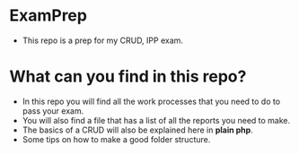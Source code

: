 # ExamPrep

- This repo is a prep for my CRUD, IPP exam.

# What can you find in this repo?

- In this repo you will find all the work processes that you need to do to pass your exam.
- You will also find a file that has a list of all the reports you need to make.
- The basics of a CRUD will also be explained here in **plain php**.
- Some tips on how to make a good folder structure.